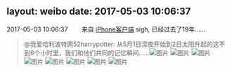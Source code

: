 layout: weibo
date: 2017-05-03 10:06:37
---
<meta name="referrer" content="no-referrer" />

2017-05-03 10:06:37  &nbsp;&nbsp;&nbsp;&nbsp;&nbsp;&nbsp; 来自 <a href="http://app.weibo.com/t/feed/9ksdit" rel="nofollow">iPhone客户端</a>
sigh, 已经过去了19年……
>  @我爱哈利波特网52harrypotter: 从5月1日深夜开始到2日太阳升起的这不到6个小时里，我们和他们共同的记忆瞬间…… ​​​
>  ![图片](https://wx4.sinaimg.cn/large/aace68acgy1ff7xvg7v9jg207g0471kx.gif)
>  ![图片](https://wx1.sinaimg.cn/large/aace68acgy1ff7xvnl06mg207g047aoq.gif)
>  ![图片](https://wx3.sinaimg.cn/large/aace68acgy1ff7xvzzah0g207g047kg3.gif)
>  ![图片](https://wx4.sinaimg.cn/large/aace68acgy1ff7xwaxzj1g207g047kdi.gif)
>  ![图片](https://wx2.sinaimg.cn/large/aace68acgy1ff7xwbph78g207g047jr9.gif)
>  ![图片](https://wx1.sinaimg.cn/large/aace68acgy1ff7xv25hjwg207g0471h9.gif)
>  ![图片](https://wx1.sinaimg.cn/large/aace68acgy1ff7xx7r8ntg207g047qv5.gif)
>  ![图片](https://wx1.sinaimg.cn/large/aace68acgy1ff7xyk5fshg207g047qv5.gif)
